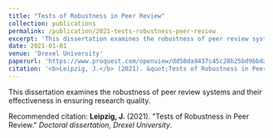 ```yaml
---
title: "Tests of Robustness in Peer Review"
collection: publications
permalink: /publication/2021-tests-robustness-peer-review
excerpt: 'This dissertation examines the robustness of peer review systems and their effectiveness in ensuring research quality.'
date: 2021-01-01
venue: 'Drexel University'
paperurl: 'https://www.proquest.com/openview/dd50da9437c45c28b25bd9bbdae4ee4b/1?pq-origsite=gscholar&cbl=18750&diss=y'
citation: '<b>Leipzig, J.</b> (2021). &quot;Tests of Robustness in Peer Review.&quot; <i>Doctoral dissertation, Drexel University</i>.'
---
```

This dissertation examines the robustness of peer review systems and their effectiveness in ensuring research quality.

Recommended citation: <b>Leipzig, J.</b> (2021). "Tests of Robustness in Peer Review." <i>Doctoral dissertation, Drexel University</i>.